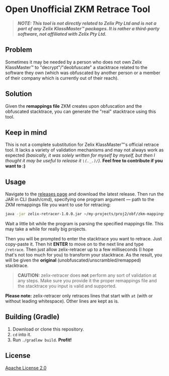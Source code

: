 # Open Unofficial ZKM Retrace Tool

> ***NOTE: This tool is not directly related to Zelix Pty Ltd and is not a part of any Zelix KlassMaster™ packages. It is rather a third-party software, not affiliated with Zelix Pty Ltd.***

## Problem

Sometimes it may be needed by a person who does not own Zelix KlassMaster™ to "decrypt"/"deobfuscate" a stacktrace related to the software they own (which was obfuscated by another person or a member of their company which is currently out of their reach).


## Solution

Given the **remappings file** ZKM creates upon obfuscation and the obfuscated stacktrace, you can generate the "real" stacktrace using this tool.


## Keep in mind

This is not a complete substitution for Zelix KlassMaster™'s official retrace tool. It lacks a variety of validation mechanisms and may not always work as expected *(basically, it was solely written for myself by myself, but then I thought it may be useful to release it `\(._.)/`)*. **Feel free to contribute if you want to :)**


## Usage

Navigate to the [releases page](https://github.com/MeGysssTaa/zelix-retracer/releases) and download the latest release. Then run the JAR in CLI (bash/cmd), specifying one program argument — path to the ZKM remappings file you want to use for retracing:

```bash
java -jar zelix-retracer-1.0.0.jar ~/my-projects/proj2/obf/zkm-mappings.txt
```

Wait a little bit while the program is parsing the specified mappings file. This may take a while for really big projects.

Then you will be prompted to enter the stacktrace you want to retrace. Just copy-paste it. Then hit **ENTER** to move on to the next line and type `/retrace`. Then just allow zelix-retracer up to a few milliseconds (I hope that's not too much for you) to transform your stacktrace. As the result, you will be given the **original** (unobfuscated/unscrambled/remapped) stacktrace.

> **CAUTION:** zelix-retracer does **not** perform any sort of validation at any steps. Make sure you provide it the proper remappings file and the stacktrace you input is valid and supported.

**Please note:** zelix-retracer only retraces lines that start with `at` (with or without leading whitespace). Other lines are kept as is.


## Building (Gradle)

1. Download or clone this repository.
2. `cd` into it.
3. Run `./gradlew build`. **Profit!**


## License

[Apache License 2.0](https://github.com/MeGysssTaa/zelix-retracer/blob/master/LICENSE)
